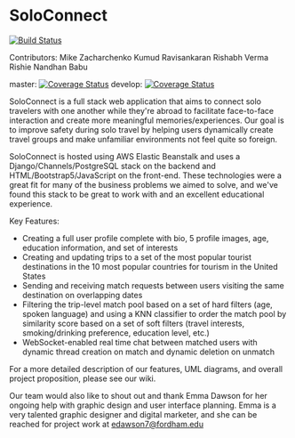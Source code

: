 # SoloConnect
[![Build Status](https://app.travis-ci.com/gcivil-nyu-org/Wednesday-Fall2023-Team-5.svg?branch=develop)](https://app.travis-ci.com/gcivil-nyu-org/Wednesday-Fall2023-Team-5)

Contributors: 
Mike Zacharchenko 
Kumud Ravisankaran
Rishabh Verma
Rishie Nandhan Babu 


master: [![Coverage Status](https://coveralls.io/repos/github/gcivil-nyu-org/Wednesday-Fall2023-Team-5/badge.svg?branch=master)](https://coveralls.io/github/gcivil-nyu-org/Wednesday-Fall2023-Team-5?branch=master)
develop: [![Coverage Status](https://coveralls.io/repos/github/gcivil-nyu-org/Wednesday-Fall2023-Team-5/badge.svg?branch=develop)](https://coveralls.io/github/gcivil-nyu-org/Wednesday-Fall2023-Team-5?branch=develop)

SoloConnect is a full stack web application that aims to connect solo travelers with one another while they're abroad to facilitate face-to-face interaction and create more meaningful memories/experiences. Our goal is to improve safety during solo travel by helping users dynamically create travel groups and make unfamiliar environments not feel quite so foreign. 

SoloConnect is hosted using AWS Elastic Beanstalk and uses a Django/Channels/PostgreSQL stack on the backend and HTML/Bootstrap5/JavaScript on the front-end. These technologies were a great fit for many of the business problems we aimed to solve, and we've found this stack to be great to work with and an excellent educational experience.

Key Features:
- Creating a full user profile complete with bio, 5 profile images, age, education information, and set of interests
- Creating and updating trips to a set of the most popular tourist destinations in the 10 most popular countries for tourism in the United States
- Sending and receiving match requests between users visiting the same destination on overlapping dates
- Filtering the trip-level match pool based on a set of hard filters (age, spoken language) and using a KNN classifier to order the match pool by similarity score based on a set of soft filters (travel interests, smoking/drinking preference, education level, etc.)
- WebSocket-enabled real time chat between matched users with dynamic thread creation on match and dynamic deletion on unmatch

For a more detailed description of our features, UML diagrams, and overall project proposition, please see our wiki.

Our team would also like to shout out and thank Emma Dawson for her ongoing help with graphic design and user interface planning. Emma is a very talented graphic designer and digital marketer, and she can be reached for project work at edawson7@fordham.edu
